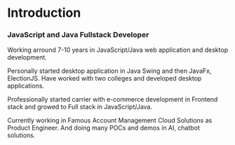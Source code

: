 # Introduction

### JavaScript and Java Fullstack Developer

Working arround 7-10 years in JavaScript/Java web application and desktop development.

Personally started desktop application in Java Swing and then JavaFx, ElectionJS. Have worked with two colleges and developed desktop applications.

Professionally started carrier with e-commerce development in Frontend stack and growed to Full stack in JavaScript/Java.

Currently working in Famous Account Management Cloud Solutions as Product Engineer. And doing many POCs and demos in AI, chatbot solutions.